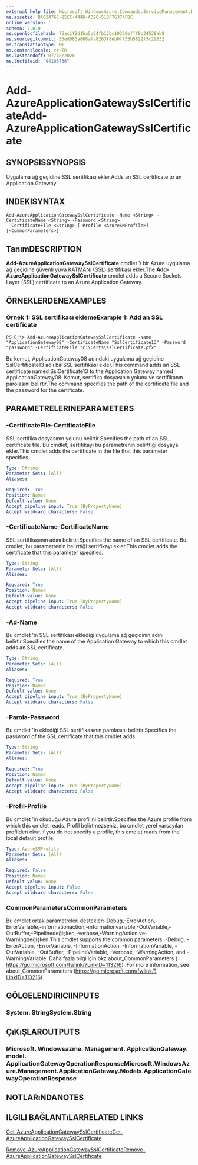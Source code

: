 ```yaml
---
external help file: Microsoft.WindowsAzure.Commands.ServiceManagement.Network.dll-Help.xml
ms.assetid: BA63476C-25CC-444D-AD2C-51BF76374FBC
online version: ''
schema: 2.0.0
ms.openlocfilehash: 76ac1f2d1ba5c64fb12bc10320efff8c34538ab8
ms.sourcegitcommit: 56ed085a868afa8263f8eb0f755b5822f5c29532
ms.translationtype: MT
ms.contentlocale: tr-TR
ms.lasthandoff: 07/18/2020
ms.locfileid: "94105736"
---
```

# <span data-ttu-id="f0a1b-101">Add-AzureApplicationGatewaySslCertificate</span><span class="sxs-lookup"><span data-stu-id="f0a1b-101">Add-AzureApplicationGatewaySslCertificate</span></span>

## <span data-ttu-id="f0a1b-102">SYNOPSIS</span><span class="sxs-lookup"><span data-stu-id="f0a1b-102">SYNOPSIS</span></span>
<span data-ttu-id="f0a1b-103">Uygulama ağ geçidine SSL sertifikası ekler.</span><span class="sxs-lookup"><span data-stu-id="f0a1b-103">Adds an SSL certificate to an Application Gateway.</span></span>

## <span data-ttu-id="f0a1b-104">INDEKI</span><span class="sxs-lookup"><span data-stu-id="f0a1b-104">SYNTAX</span></span>

```
Add-AzureApplicationGatewaySslCertificate -Name <String> -CertificateName <String> -Password <String>
 -CertificateFile <String> [-Profile <AzureSMProfile>] [<CommonParameters>]
```

## <span data-ttu-id="f0a1b-105">Tanım</span><span class="sxs-lookup"><span data-stu-id="f0a1b-105">DESCRIPTION</span></span>
<span data-ttu-id="f0a1b-106">**Add-AzureApplicationGatewaySslCertificate** cmdlet 'ı bir Azure uygulama ağ geçidine güvenli yuva KATMANı (SSL) sertifikası ekler.</span><span class="sxs-lookup"><span data-stu-id="f0a1b-106">The **Add-AzureApplicationGatewaySslCertificate** cmdlet adds a Secure Sockets Layer (SSL) certificate to an Azure Application Gateway.</span></span>

## <span data-ttu-id="f0a1b-107">ÖRNEKLERDEN</span><span class="sxs-lookup"><span data-stu-id="f0a1b-107">EXAMPLES</span></span>

### <span data-ttu-id="f0a1b-108">Örnek 1: SSL sertifikası ekleme</span><span class="sxs-lookup"><span data-stu-id="f0a1b-108">Example 1: Add an SSL certificate</span></span>
```
PS C:\> Add-AzureApplicationGatewaySslCertificate -Name "ApplicationGateway08" -CertificateName "SslCertificate13" -Password "password" -CertificateFile "c:\Certs\sslCertificate.pfx"
```

<span data-ttu-id="f0a1b-109">Bu komut, ApplicationGateway08 adındaki uygulama ağ geçidine SslCertificate13 adlı bir SSL sertifikası ekler.</span><span class="sxs-lookup"><span data-stu-id="f0a1b-109">This command adds an SSL certificate named SslCertificate13 to the Application Gateway named ApplicationGateway08.</span></span>
<span data-ttu-id="f0a1b-110">Komut, sertifika dosyasının yolunu ve sertifikanın parolasını belirtir.</span><span class="sxs-lookup"><span data-stu-id="f0a1b-110">The command specifies the path of the certificate file and the password for the certificate.</span></span>

## <span data-ttu-id="f0a1b-111">PARAMETRELERINE</span><span class="sxs-lookup"><span data-stu-id="f0a1b-111">PARAMETERS</span></span>

### <span data-ttu-id="f0a1b-112">-CertificateFile</span><span class="sxs-lookup"><span data-stu-id="f0a1b-112">-CertificateFile</span></span>
<span data-ttu-id="f0a1b-113">SSL sertifika dosyasının yolunu belirtir.</span><span class="sxs-lookup"><span data-stu-id="f0a1b-113">Specifies the path of an SSL certificate file.</span></span>
<span data-ttu-id="f0a1b-114">Bu cmdlet, sertifikayı bu parametrenin belirttiği dosyaya ekler.</span><span class="sxs-lookup"><span data-stu-id="f0a1b-114">This cmdlet adds the certificate in the file that this parameter specifies.</span></span>

```yaml
Type: String
Parameter Sets: (All)
Aliases: 

Required: True
Position: Named
Default value: None
Accept pipeline input: True (ByPropertyName)
Accept wildcard characters: False
```

### <span data-ttu-id="f0a1b-115">-CertificateName</span><span class="sxs-lookup"><span data-stu-id="f0a1b-115">-CertificateName</span></span>
<span data-ttu-id="f0a1b-116">SSL sertifikasının adını belirtir.</span><span class="sxs-lookup"><span data-stu-id="f0a1b-116">Specifies the name of an SSL certificate.</span></span>
<span data-ttu-id="f0a1b-117">Bu cmdlet, bu parametrenin belirttiği sertifikayı ekler.</span><span class="sxs-lookup"><span data-stu-id="f0a1b-117">This cmdlet adds the certificate that this parameter specifies.</span></span>

```yaml
Type: String
Parameter Sets: (All)
Aliases: 

Required: True
Position: Named
Default value: None
Accept pipeline input: True (ByPropertyName)
Accept wildcard characters: False
```

### <span data-ttu-id="f0a1b-118">-Ad</span><span class="sxs-lookup"><span data-stu-id="f0a1b-118">-Name</span></span>
<span data-ttu-id="f0a1b-119">Bu cmdlet 'in SSL sertifikası eklediği uygulama ağ geçidinin adını belirtir.</span><span class="sxs-lookup"><span data-stu-id="f0a1b-119">Specifies the name of the Application Gateway to which this cmdlet adds an SSL certificate.</span></span>

```yaml
Type: String
Parameter Sets: (All)
Aliases: 

Required: True
Position: Named
Default value: None
Accept pipeline input: True (ByPropertyName)
Accept wildcard characters: False
```

### <span data-ttu-id="f0a1b-120">-Parola</span><span class="sxs-lookup"><span data-stu-id="f0a1b-120">-Password</span></span>
<span data-ttu-id="f0a1b-121">Bu cmdlet 'in eklediği SSL sertifikasının parolasını belirtir.</span><span class="sxs-lookup"><span data-stu-id="f0a1b-121">Specifies the password of the SSL certificate that this cmdlet adds.</span></span>

```yaml
Type: String
Parameter Sets: (All)
Aliases: 

Required: True
Position: Named
Default value: None
Accept pipeline input: True (ByPropertyName)
Accept wildcard characters: False
```

### <span data-ttu-id="f0a1b-122">-Profil</span><span class="sxs-lookup"><span data-stu-id="f0a1b-122">-Profile</span></span>
<span data-ttu-id="f0a1b-123">Bu cmdlet 'in okuduğu Azure profilini belirtir.</span><span class="sxs-lookup"><span data-stu-id="f0a1b-123">Specifies the Azure profile from which this cmdlet reads.</span></span>
<span data-ttu-id="f0a1b-124">Profil belirtmezseniz, bu cmdlet yerel varsayılan profilden okur.</span><span class="sxs-lookup"><span data-stu-id="f0a1b-124">If you do not specify a profile, this cmdlet reads from the local default profile.</span></span>

```yaml
Type: AzureSMProfile
Parameter Sets: (All)
Aliases: 

Required: False
Position: Named
Default value: None
Accept pipeline input: False
Accept wildcard characters: False
```

### <span data-ttu-id="f0a1b-125">CommonParameters</span><span class="sxs-lookup"><span data-stu-id="f0a1b-125">CommonParameters</span></span>
<span data-ttu-id="f0a1b-126">Bu cmdlet ortak parametreleri destekler:-Debug,-ErrorAction,-ErrorVariable,-ınformationaction,-ınformationvariable,-OutVariable,-OutBuffer,-Pipelinedeğişken,-verbose,-WarningAction ve-Warningdeğişken.</span><span class="sxs-lookup"><span data-stu-id="f0a1b-126">This cmdlet supports the common parameters: -Debug, -ErrorAction, -ErrorVariable, -InformationAction, -InformationVariable, -OutVariable, -OutBuffer, -PipelineVariable, -Verbose, -WarningAction, and -WarningVariable.</span></span> <span data-ttu-id="f0a1b-127">Daha fazla bilgi için bkz about_CommonParameters ( https://go.microsoft.com/fwlink/?LinkID=113216) .</span><span class="sxs-lookup"><span data-stu-id="f0a1b-127">For more information, see about_CommonParameters (https://go.microsoft.com/fwlink/?LinkID=113216).</span></span>

## <span data-ttu-id="f0a1b-128">GÖLGELENDIRICI</span><span class="sxs-lookup"><span data-stu-id="f0a1b-128">INPUTS</span></span>

### <span data-ttu-id="f0a1b-129">System. String</span><span class="sxs-lookup"><span data-stu-id="f0a1b-129">System.String</span></span>

## <span data-ttu-id="f0a1b-130">ÇıKıŞLAR</span><span class="sxs-lookup"><span data-stu-id="f0a1b-130">OUTPUTS</span></span>

### <span data-ttu-id="f0a1b-131">Microsoft. Windowsazme. Management. ApplicationGateway. model. ApplicationGatewayOperationResponse</span><span class="sxs-lookup"><span data-stu-id="f0a1b-131">Microsoft.WindowsAzure.Management.ApplicationGateway.Models.ApplicationGatewayOperationResponse</span></span>

## <span data-ttu-id="f0a1b-132">NOTLARıNDA</span><span class="sxs-lookup"><span data-stu-id="f0a1b-132">NOTES</span></span>

## <span data-ttu-id="f0a1b-133">ILGILI BAĞLANTıLAR</span><span class="sxs-lookup"><span data-stu-id="f0a1b-133">RELATED LINKS</span></span>

[<span data-ttu-id="f0a1b-134">Get-AzureApplicationGatewaySslCertificate</span><span class="sxs-lookup"><span data-stu-id="f0a1b-134">Get-AzureApplicationGatewaySslCertificate</span></span>](./Get-AzureApplicationGatewaySslCertificate.md)

[<span data-ttu-id="f0a1b-135">Remove-AzureApplicationGatewaySslCertificate</span><span class="sxs-lookup"><span data-stu-id="f0a1b-135">Remove-AzureApplicationGatewaySslCertificate</span></span>](./Remove-AzureApplicationGatewaySslCertificate.md)
